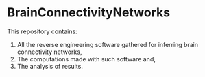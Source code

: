# BrainConnectivityNetworks
This repository contains:
1) All the reverse engineering software gathered for inferring brain connectivity networks, 
2) The computations made with such software and, 
3) The analysis of results.
